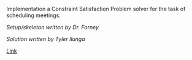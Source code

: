 Implementation a Constraint Satisfaction Problem solver for the task of scheduling meetings.

_Setup/skeleton written by Dr. Forney_

_Solution written by Tyler Ilunga_

[Link](http://forns.lmu.build/classes/spring-2019/cmsi-282/homework/hw5/homework-5.html)
